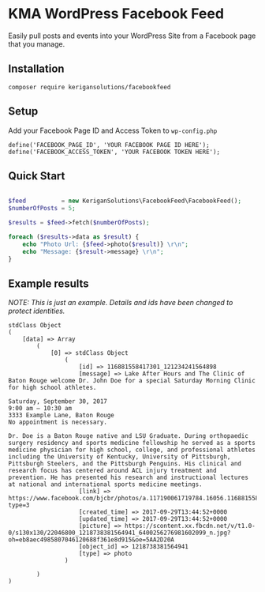 # KMA WordPress Facebook Feed
Easily pull posts and events into your WordPress Site from a Facebook page that you manage.
## Installation
`composer require kerigansolutions/facebookfeed`
## Setup
Add your Facebook Page ID and Access Token to `wp-config.php`
```
define('FACEBOOK_PAGE_ID', 'YOUR FACEBOOK PAGE ID HERE');
define('FACEBOOK_ACCESS_TOKEN', 'YOUR FACEBOOK TOKEN HERE');
```
## Quick Start
```php

$feed          = new KeriganSolutions\FacebookFeed\FacebookFeed();
$numberOfPosts = 5;

$results = $feed->fetch($numberOfPosts);

foreach ($results->data as $result) {
    echo "Photo Url: {$feed->photo($result)} \r\n";
    echo "Message: {$result->message} \r\n";
}
```

## Example results
*NOTE: This is just an example. Details and ids have been changed to protect identities.*
```
stdClass Object
(
    [data] => Array
        (
            [0] => stdClass Object
                (
                    [id] => 116881558417301_121234241564898
                    [message] => Lake After Hours and The Clinic of Baton Rouge welcome Dr. John Doe for a special Saturday Morning Clinic for high school athletes.

Saturday, September 30, 2017
9:00 am – 10:30 am 
3333 Example Lane, Baton Rouge
No appointment is necessary.

Dr. Doe is a Baton Rouge native and LSU Graduate. During orthopaedic surgery residency and sports medicine fellowship he served as a sports medicine physician for high school, college, and professional athletes including the University of Kentucky, University of Pittsburgh, Pittsburgh Steelers, and the Pittsburgh Penguins. His clinical and research focus has centered around ACL injury treatment and prevention. He has presented his research and instructional lectures at national and international sports medicine meetings.
                    [link] => https://www.facebook.com/bjcbr/photos/a.117190061719784.16056.116881558417301/1218738381564941/?type=3
                    [created_time] => 2017-09-29T13:44:52+0000
                    [updated_time] => 2017-09-29T13:44:52+0000
                    [picture] => https://scontent.xx.fbcdn.net/v/t1.0-0/s130x130/22046800_1218738381564941_6400256276981602099_n.jpg?oh=eb8aec4985807046120688f361e8d915&oe=5AA2D20A
                    [object_id] => 1218738381564941
                    [type] => photo
                )

        )
)
```
